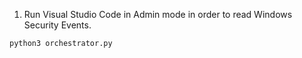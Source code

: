 1. Run Visual Studio Code in Admin mode in order to read Windows Security Events.

```
python3 orchestrator.py
```
